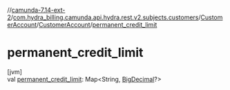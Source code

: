 //[camunda-7.14-ext-2](../../../../index.md)/[com.hydra_billing.camunda.api.hydra.rest.v2.subjects.customers](../../index.md)/[CustomerAccount](../index.md)/[CustomerAccount](index.md)/[permanent_credit_limit](permanent_credit_limit.md)

# permanent_credit_limit

[jvm]\
val [permanent_credit_limit](permanent_credit_limit.md): Map<String, [BigDecimal](https://docs.oracle.com/javase/8/docs/api/java/math/BigDecimal.html)?>
